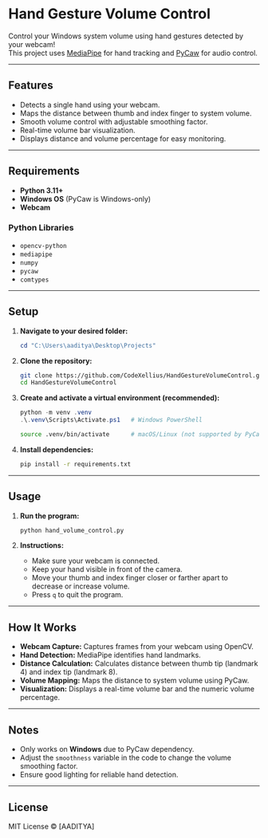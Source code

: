 # Hand Gesture Volume Control

Control your Windows system volume using hand gestures detected by your webcam!  
This project uses [MediaPipe](https://google.github.io/mediapipe/) for hand tracking and [PyCaw](https://github.com/AndreMiras/PyCaw) for audio control.

---

## Features

- Detects a single hand using your webcam.
- Maps the distance between thumb and index finger to system volume.
- Smooth volume control with adjustable smoothing factor.
- Real-time volume bar visualization.
- Displays distance and volume percentage for easy monitoring.

---

## Requirements

- **Python 3.11+**
- **Windows OS** (PyCaw is Windows-only)
- **Webcam**

### Python Libraries

- `opencv-python`
- `mediapipe`
- `numpy`
- `pycaw`
- `comtypes`

---

## Setup

1. **Navigate to your desired folder:**
   ```powershell
   cd "C:\Users\aaditya\Desktop\Projects"
   ```

2. **Clone the repository:**
   ```bash
   git clone https://github.com/CodeXellius/HandGestureVolumeControl.git
   cd HandGestureVolumeControl
   ```

3. **Create and activate a virtual environment (recommended):**
   ```powershell
   python -m venv .venv
   .\.venv\Scripts\Activate.ps1   # Windows PowerShell
   ```
   ```bash
   source .venv/bin/activate      # macOS/Linux (not supported by PyCaw)
   ```

4. **Install dependencies:**
   ```bash
   pip install -r requirements.txt
   ```

---

## Usage

1. **Run the program:**
   ```bash
   python hand_volume_control.py
   ```

2. **Instructions:**
   - Make sure your webcam is connected.
   - Keep your hand visible in front of the camera.
   - Move your thumb and index finger closer or farther apart to decrease or increase volume.
   - Press `q` to quit the program.

---

## How It Works

- **Webcam Capture:** Captures frames from your webcam using OpenCV.
- **Hand Detection:** MediaPipe identifies hand landmarks.
- **Distance Calculation:** Calculates distance between thumb tip (landmark 4) and index tip (landmark 8).
- **Volume Mapping:** Maps the distance to system volume using PyCaw.
- **Visualization:** Displays a real-time volume bar and the numeric volume percentage.

---

## Notes

- Only works on **Windows** due to PyCaw dependency.
- Adjust the `smoothness` variable in the code to change the volume smoothing factor.
- Ensure good lighting for reliable hand detection.

---

## License

MIT License © [AADITYA]
